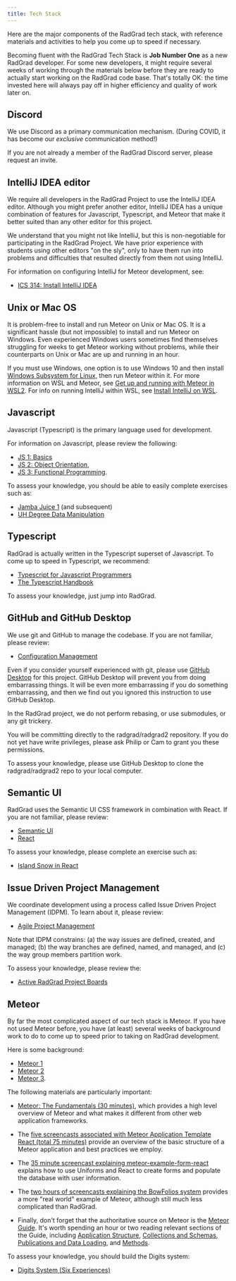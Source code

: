 ```yaml
---
title: Tech Stack
---
```


Here are the major components of the RadGrad tech stack, with reference materials and activities to help you come up to speed if necessary.

Becoming fluent with the RadGrad Tech Stack is **Job Number One** as a new RadGrad developer.  For some new developers, it might require several weeks of working through the materials below before they are ready to actually start working on the RadGrad code base.  That's totally OK: the time invested here will always pay off in higher efficiency and quality of work later on.

## Discord

We use Discord as a primary communication mechanism. (During COVID, it has become our *exclusive* communication method!)

If you are not already a member of the RadGrad Discord server, please request an invite.

## IntelliJ IDEA editor

We require all developers in the RadGrad Project to use the IntelliJ IDEA editor.  Although you might prefer another editor, IntelliJ IDEA has a unique combination of features for Javascript, Typescript, and Meteor that make it better suited than any other editor for this project.

We understand that you might not like IntelliJ, but this is non-negotiable for participating in the RadGrad Project.  We have prior experience with students using other editors "on the sly", only to have them run into problems and difficulties that resulted directly from them not using IntelliJ.

For information on configuring IntelliJ for Meteor development, see:

  * [ICS 314: Install IntelliJ IDEA](http://courses.ics.hawaii.edu/ics314f19/morea/development-environments/experience-install-intellij-idea.html)

## Unix or Mac OS

It is problem-free to install and run Meteor on Unix or Mac OS.  It is a significant hassle (but not impossible) to install and run Meteor on Windows.  Even experienced Windows users sometimes find themselves struggling for weeks to get Meteor working without problems, while their counterparts on Unix or Mac are up and running in an hour.

If you must use Windows, one option is to use Windows 10 and then install [Windows Subsystem for Linux](https://docs.microsoft.com/en-us/windows/wsl/install-win10), then run Meteor within it. For more information on WSL and Meteor, see [Get up and running with Meteor in WSL2](https://dev.to/rickyeckhardt/get-up-and-running-with-meteor-in-wsl2-4cjc). For info on running IntelliJ within WSL, see [Install IntelliJ on WSL](https://github.com/lackovic/notes/tree/master/Windows/Windows%20Subsystem%20for%20Linux#install-intellij-idea).


## Javascript

Javascript (Typescript) is the primary language used for development.

For information on Javascript, please review the following:

   * [JS 1: Basics](http://courses.ics.hawaii.edu/ics314f20/modules/javascript-1/)
   * [JS 2: Object Orientation](http://courses.ics.hawaii.edu/ics314f20/modules/javascript-2/),
   * [JS 3: Functional Programming](http://courses.ics.hawaii.edu/ics314f20/modules/javascript-3/).

To assess your knowledge, you should be able to easily complete exercises such as:

  * [Jamba Juice 1](http://courses.ics.hawaii.edu/ics314f20/morea/javascript-2/experience-jamba-juice-1.html) (and subsequent)
  * [UH Degree Data Manipulation](http://courses.ics.hawaii.edu/ics314f20/morea/javascript-3/experience-underscore-2.html)

## Typescript

RadGrad is actually written in the Typescript superset of Javascript. To come up to speed in Typescript, we recommend:

  * [Typescript for Javascript Programmers](https://www.typescriptlang.org/docs/handbook/typescript-in-5-minutes.html)
  * [The Typescript Handbook](https://www.typescriptlang.org/docs/handbook/intro.html)

To assess your knowledge, just jump into RadGrad.

## GitHub and GitHub Desktop

We use git and GitHub to manage the codebase.  If you are not familiar, please review:

  *  [Configuration Management](http://courses.ics.hawaii.edu/ics314f20/modules/configuration-management/)

Even if you consider yourself experienced with git, please use [GitHub Desktop](https://desktop.github.com/) for this project. GitHub Desktop will prevent you from doing embarrassing things.  It will be even more embarrassing if you do something embarrassing, and then we find out you ignored this instruction to use GitHub Desktop.

In the RadGrad project, we do not perform rebasing, or use submodules, or any git trickery.

You will be committing directly to the radgrad/radgrad2 repository. If you do not yet have write privileges, please ask Philip or Cam to grant you these permissions.

To assess your knowledge, please use GitHub Desktop to clone the radgrad/radgrad2 repo to your local computer.

## Semantic UI

RadGrad uses the Semantic UI CSS framework in combination with React.  If you are not familiar, please review:

  * [Semantic UI](http://courses.ics.hawaii.edu/ics314f20/modules/ui-frameworks/)
  * [React](http://courses.ics.hawaii.edu/ics314f20/modules/react/)

To assess your knowledge, please complete an exercise such as:

  * [Island Snow in React](http://courses.ics.hawaii.edu/ics314f20/morea/react/experience-islandsnow-react.html)

## Issue Driven Project Management

We coordinate development using a process called Issue Driven Project Management (IDPM). To learn about it, please review:

  *  [Agile Project Management](http://courses.ics.hawaii.edu/ics314f20/modules/project-management/)

Note that IDPM constrains: (a) the way issues are defined, created, and managed; (b) the way branches are defined, named, and managed, and (c) the way group members partition work.

To assess your knowledge, please review the:

  * [Active RadGrad Project Boards](https://github.com/radgrad/radgrad2/projects)


## Meteor

By far the most complicated aspect of our tech stack is Meteor. If you have not used Meteor before, you have (at least) several weeks of background work to do to come up to speed prior to taking on RadGrad development.

Here is some background:

  * [Meteor 1](http://courses.ics.hawaii.edu/ics314f20/modules/meteor-1/)
  * [Meteor 2](http://courses.ics.hawaii.edu/ics314f20/modules/meteor-2/)
  * [Meteor 3](http://courses.ics.hawaii.edu/ics314f20/modules/meteor-3/).

The following materials are particularly important:

  * [Meteor: The Fundamentals (30 minutes)](http://courses.ics.hawaii.edu/ics314f20/morea/meteor-1/reading-screencast-meteor-fundamentals.html), which provides a high level overview of Meteor and what makes it different from other web application frameworks.

  * The [five screencasts associated with Meteor Application Template React (total 75 minutes)](https://ics-software-engineering.github.io/meteor-application-template-react/#screencasts) provide an overview of the basic structure of a Meteor application and best practices we employ.

  * The [35 minute screencast explaining meteor-example-form-react](https://ics-software-engineering.github.io/meteor-example-form-react/#screencast) explains how to use Uniforms and React to create forms and populate the database with user information.

  * The [two hours of screencasts explaining the BowFolios system](https://bowfolios.github.io/#walkthrough-videos) provides a more "real world" example of Meteor, although still much less complicated than RadGrad.

  * Finally, don't forget that the authoritative source on Meteor is the [Meteor Guide](https://guide.meteor.com/). It's worth spending an hour or two reading relevant sections of the Guide, including [Application Structure](https://guide.meteor.com/structure.html), [Collections and Schemas](https://guide.meteor.com/collections.html), [Publications and Data Loading](https://guide.meteor.com/data-loading.html), and [Methods](https://guide.meteor.com/methods.html).

To assess your knowledge, you should build the Digits system:

  * [Digits System (Six Experiences)](http://courses.ics.hawaii.edu/ics314f20/modules/meteor-3/)







